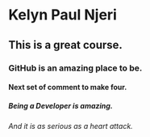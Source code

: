 # Kelyn Paul Njeri
## This is a great course.
### GitHub is an amazing place to be.
#### Next set of comment to make four.
##### Being a Developer is amazing.
###### And it is as serious as a heart attack.
